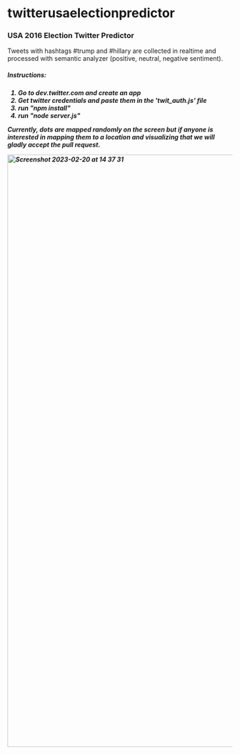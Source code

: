 # twitterusaelectionpredictor
<h3>USA 2016 Election Twitter Predictor</h3>

Tweets with hashtags #trump and #hillary are collected in realtime and processed with semantic analyzer (positive, neutral, negative sentiment).

<h5>Instructions:<h5>
<ol>
  <li>Go to dev.twitter.com and create an app</li>
  <li>Get twitter credentials and paste them in the 'twit_auth.js' file</li>
  <li>run "npm install" </li>
  <li>run "node server.js"</li>
</ol>

Currently, dots are mapped randomly on the screen but if anyone is interested in mapping them to a location and visualizing that we will gladly accept the pull request.

<img width="1326" alt="Screenshot 2023-02-20 at 14 37 31" src="https://user-images.githubusercontent.com/3637237/220123419-421c4e11-9d4e-4152-bed3-88f78c7e78ac.png">

